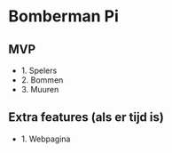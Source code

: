 <h1>Bomberman Pi</h1>
<h2>MVP</h2>
<ul>
  <li>1. Spelers</li>
  <li>2. Bommen</li>
  <li>3. Muuren</li>
</ul>
<h2>Extra features (als er tijd is)</h2>
<ul>
  <li>1. Webpagina</li>
</ul>
